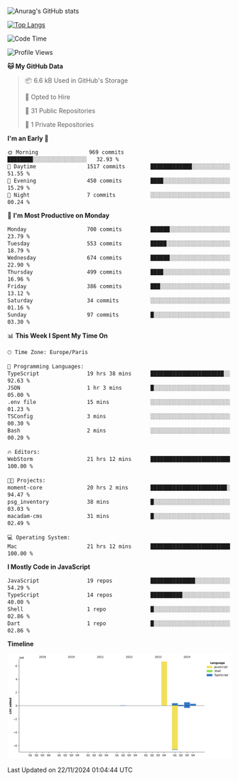 ![Anurag's GitHub stats](https://github-readme-stats.vercel.app/api?username=sufiane&theme=dark&show_icons=true&count_private=true)


[![Top Langs](https://github-readme-stats.vercel.app/api/top-langs/?username=sufiane&layout=compact)](https://github.com/anuraghazra/github-readme-stats)

<!--START_SECTION:waka-->
![Code Time](http://img.shields.io/badge/Code%20Time-1%2C463%20hrs%209%20mins-blue)

![Profile Views](http://img.shields.io/badge/Profile%20Views-0-blue)

**🐱 My GitHub Data** 

> 📦 6.6 kB Used in GitHub's Storage 
 > 
> 💼 Opted to Hire
 > 
> 📜 31 Public Repositories 
 > 
> 🔑 1 Private Repositories 
 > 
**I'm an Early 🐤** 

```text
🌞 Morning                969 commits         ████████░░░░░░░░░░░░░░░░░   32.93 % 
🌆 Daytime                1517 commits        █████████████░░░░░░░░░░░░   51.55 % 
🌃 Evening                450 commits         ████░░░░░░░░░░░░░░░░░░░░░   15.29 % 
🌙 Night                  7 commits           ░░░░░░░░░░░░░░░░░░░░░░░░░   00.24 % 
```
📅 **I'm Most Productive on Monday** 

```text
Monday                   700 commits         ██████░░░░░░░░░░░░░░░░░░░   23.79 % 
Tuesday                  553 commits         █████░░░░░░░░░░░░░░░░░░░░   18.79 % 
Wednesday                674 commits         ██████░░░░░░░░░░░░░░░░░░░   22.90 % 
Thursday                 499 commits         ████░░░░░░░░░░░░░░░░░░░░░   16.96 % 
Friday                   386 commits         ███░░░░░░░░░░░░░░░░░░░░░░   13.12 % 
Saturday                 34 commits          ░░░░░░░░░░░░░░░░░░░░░░░░░   01.16 % 
Sunday                   97 commits          █░░░░░░░░░░░░░░░░░░░░░░░░   03.30 % 
```


📊 **This Week I Spent My Time On** 

```text
🕑︎ Time Zone: Europe/Paris

💬 Programming Languages: 
TypeScript               19 hrs 38 mins      ███████████████████████░░   92.63 % 
JSON                     1 hr 3 mins         █░░░░░░░░░░░░░░░░░░░░░░░░   05.00 % 
.env file                15 mins             ░░░░░░░░░░░░░░░░░░░░░░░░░   01.23 % 
TSConfig                 3 mins              ░░░░░░░░░░░░░░░░░░░░░░░░░   00.30 % 
Bash                     2 mins              ░░░░░░░░░░░░░░░░░░░░░░░░░   00.20 % 

🔥 Editors: 
WebStorm                 21 hrs 12 mins      █████████████████████████   100.00 % 

🐱‍💻 Projects: 
moment-core              20 hrs 2 mins       ████████████████████████░   94.47 % 
psg_inventory            38 mins             █░░░░░░░░░░░░░░░░░░░░░░░░   03.03 % 
macadam-cms              31 mins             █░░░░░░░░░░░░░░░░░░░░░░░░   02.49 % 

💻 Operating System: 
Mac                      21 hrs 12 mins      █████████████████████████   100.00 % 
```

**I Mostly Code in JavaScript** 

```text
JavaScript               19 repos            ██████████████░░░░░░░░░░░   54.29 % 
TypeScript               14 repos            ██████████░░░░░░░░░░░░░░░   40.00 % 
Shell                    1 repo              █░░░░░░░░░░░░░░░░░░░░░░░░   02.86 % 
Dart                     1 repo              █░░░░░░░░░░░░░░░░░░░░░░░░   02.86 % 
```



**Timeline**

![Lines of Code chart](https://raw.githubusercontent.com/Sufiane/Sufiane/main/assets/bar_graph.png)


 Last Updated on 22/11/2024 01:04:44 UTC
<!--END_SECTION:waka-->


<!--
**Sufiane/sufiane** is a ✨ _special_ ✨ repository because its `README.md` (this file) appears on your GitHub profile.

Here are some ideas to get you started:

- 🔭 I’m currently working on ...
- 🌱 I’m currently learning ...
- 👯 I’m looking to collaborate on ...
- 🤔 I’m looking for help with ...
- 💬 Ask me about ...
- 📫 How to reach me: ...
- 😄 Pronouns: ...
- ⚡ Fun fact: ...
-->
